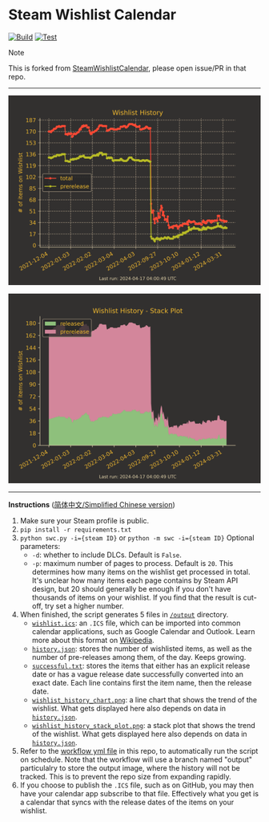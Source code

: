 # Steam Wishlist Calendar

[![Build](https://github.com/Vinfall/SteamWishlistCalendar/actions/workflows/analyze-wishlist.yml/badge.svg?branch=main)](https://github.com/Vinfall/SteamWishlistCalendar/actions/workflows/analyze-wishlist.yml) [![Test](https://github.com/Vinfall/SteamWishlistCalendar/actions/workflows/test.yml/badge.svg?branch=main)](https://github.com/Vinfall/SteamWishlistCalendar/actions/workflows/test.yml)

> [!NOTE]
> This is forked from [SteamWishlistCalendar](https://github.com/icue/SteamWishlistCalendar), please open issue/PR in that repo.

---

![Wishlist History](https://github.com/Vinfall/SteamWishlistCalendar/blob/output/output/wishlist_history_chart.png?raw=true)

![Wishlist History Stack Plot](https://github.com/Vinfall/SteamWishlistCalendar/blob/output/output/wishlist_history_stack_plot.png?raw=true)

---

**Instructions** ([简体中文/Simplified Chinese version](https://github.com/icue/SteamWishlistCalendar/wiki/%E4%BD%BF%E7%94%A8%E8%AF%B4%E6%98%8E))

1. Make sure your Steam profile is public.
2. `pip install -r requirements.txt`
3. `python swc.py -i={steam ID}` or `python -m swc -i={steam ID}`
   Optional parameters:
   - `-d`: whether to include DLCs. Default is `False`.
   - `-p`: maximum number of pages to process. Default is `20`. This determines how many items on the wishlist get processed in total. It's unclear how many items each page contains by Steam API design, but 20 should generally be enough if you don't have thousands of items on your wishlist. If you find that the result is cut-off, try set a higher number.
4. When finished, the script generates 5 files in [`/output`](output/) directory.
   - [`wishlist.ics`](output/wishlist.ics): an `.ICS` file, which can be imported into common calendar applications, such as Google Calendar and Outlook. Learn more about this format on [Wikipedia](https://en.wikipedia.org/wiki/ICalendar).
   - [`history.json`](output/history.json): stores the number of wishlisted items, as well as the number of pre-releases among them, of the day. Keeps growing.
   - [`successful.txt`](output/successful.txt): stores the items that either has an explicit release date or has a vague release date successfully converted into an exact date. Each line contains first the item name, then the release date.
   - [`wishlist_history_chart.png`](output/wishlist_history_chart.png): a line chart that shows the trend of the wishlist. What gets displayed here also depends on data in [`history.json`](output/history.json).
   - [`wishlist_history_stack_plot.png`](output/wishlist_history_chart.png): a stack plot that shows the trend of the wishlist. What gets displayed here also depends on data in [`history.json`](output/history.json).
5. Refer to the [workflow yml file](.github/workflows/analyze-wishlist.yml) in this repo, to automatically run the script on schedule. Note that the workflow will use a branch named "output" particulalry to store the output image, where the history will not be tracked. This is to prevent the repo size from expanding rapidly.
6. If you choose to publish the `.ICS` file, such as on GitHub, you may then have your calendar app subscribe to that file. Effectively what you get is a calendar that syncs with the release dates of the items on your wishlist.
